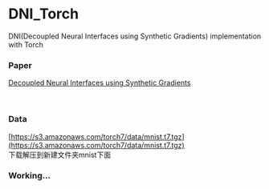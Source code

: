 # DNI_Torch
DNI(Decoupled Neural Interfaces using Synthetic Gradients) implementation with Torch

### Paper
[Decoupled Neural Interfaces using Synthetic Gradients](https://arxiv.org/abs/1608.05343)    

<br/>

### Data
[https://s3.amazonaws.com/torch7/data/mnist.t7.tgz](https://s3.amazonaws.com/torch7/data/mnist.t7.tgz)    
下载解压到新建文件夹mnist下面
<br/>

### Working...